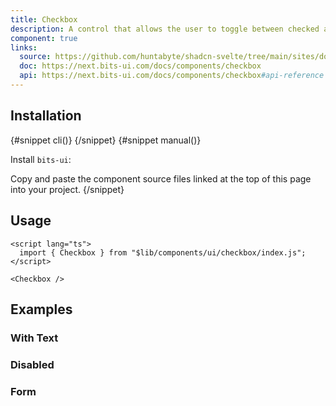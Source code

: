 ```yaml
---
title: Checkbox
description: A control that allows the user to toggle between checked and not checked.
component: true
links:
  source: https://github.com/huntabyte/shadcn-svelte/tree/main/sites/docs/src/lib/registry/ui/checkbox
  doc: https://next.bits-ui.com/docs/components/checkbox
  api: https://next.bits-ui.com/docs/components/checkbox#api-reference
---
```


<script>
  import { ComponentPreview, PMAddComp, PMInstall, Steps, Step, InstallTabs } from '$lib/components/docs';
</script>

<ComponentPreview name="checkbox-demo">

<div></div>

</ComponentPreview>

## Installation

<InstallTabs>
{#snippet cli()}
<PMAddComp name="checkbox" />
{/snippet}
{#snippet manual()}
<Steps>
<Step>

Install `bits-ui`:

</Step>
<PMInstall command="bits-ui -D" />
<Step>Copy and paste the component source files linked at the top of this page into your project.</Step>
</Steps>
{/snippet}
</InstallTabs>

## Usage

```svelte
<script lang="ts">
  import { Checkbox } from "$lib/components/ui/checkbox/index.js";
</script>
```

```svelte
<Checkbox />
```

## Examples

### With Text

<ComponentPreview name="checkbox-with-text">

<div></div>

</ComponentPreview>

### Disabled

<ComponentPreview name="checkbox-disabled">

<div></div>

</ComponentPreview>

### Form

<ComponentPreview name="checkbox-form-single">

<div></div>

</ComponentPreview>

<ComponentPreview name="checkbox-form-multiple">

<div></div>

</ComponentPreview>
